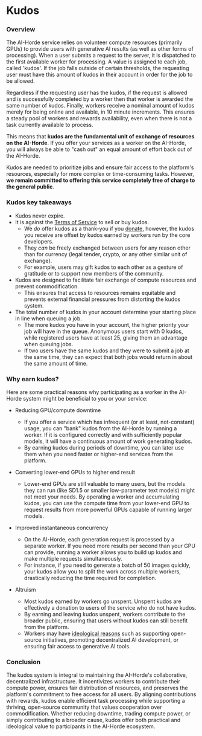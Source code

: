 # Kudos

### Overview
The AI-Horde service relies on volunteer compute resources (primarily GPUs) to provide users with generative AI results (as well as other forms of processing). When a user submits a request to the server, it is dispatched to the first available worker for processing. A value is assigned to each job, called 'kudos'. If the job falls outside of certain thresholds, the requesting user must have this amount of kudos in their account in order for the job to be allowed. 

Regardless if the requesting user has the kudos, if the request is allowed and is successfully completed by a worker then that worker is awarded the same number of kudos. Finally, workers receive a nominal amount of kudos merely for being online and available, in 10 minute increments. This ensures a steady pool of workers and rewards availability, even when there is not a task currently available to process.

This means that **kudos are the fundamental unit of exchange of resources on the AI-Horde**. If you offer your services as a worker on the AI-Horde, you will always be able to "cash out" an equal amount of effort back out of the AI-Horde. 

Kudos are needed to prioritize jobs and ensure fair access to the platform's resources, especially for more complex or time-consuming tasks. However, **we remain committed to offering this service completely free of charge to the general public**.

### Kudos key takeaways
- Kudos never expire.
- It is against the [Terms of Service](https://aihorde.net/terms) to sell or buy kudos.
    - We *do* offer kudos as a thank-you if you [donate](https://www.patreon.com/db0), however, the kudos you receive are offset by kudos earned by workers run by the core developers. 
    - They *can* be freely exchanged between users for any reason other than for currency (legal tender, crypto, or any other similar unit of exchange).
    - For example, users may gift kudos to each other as a gesture of gratitude or to support new members of the community.
- Kudos are designed to facilitate fair exchange of compute resources and prevent commodification.
    - This ensures that access to resources remains equitable and prevents external financial pressures from distorting the kudos system.
- The total number of kudos in your account determine your starting place in line when queuing a job.    
    - The more kudos you have in your account, the higher priority your job will have in the queue. Anonymous users start with 0 kudos, while registered users have at least 25, giving them an advantage when queuing jobs.
    - If two users have the same kudos and they were to submit a job at the same time, they can expect that both jobs would return in about the same amount of time.

### Why earn kudos?
Here are some practical reasons why participating as a worker in the AI-Horde system might be beneficial to you or your service:

- Reducing GPU/compute downtime
    - If you offer a service which has infrequent (or at least, not-constant) usage, you can "bank" kudos from the AI-Horde by running a worker. If it is configured correctly and with sufficiently popular models, it will have a continuous amount of work generating kudos.
    - By earning kudos during periods of downtime, you can later use them when you need faster or higher-end services from the platform.
  
- Converting lower-end GPUs to higher end result
    - Lower-end GPUs are still valuable to many users, but the models they can run (like SD1.5 or smaller low-parameter text models) might not meet your needs. By operating a worker and accumulating kudos, you can use the compute time from your lower-end GPU to request results from more powerful GPUs capable of running larger models.

- Improved instantaneous concurrency
    - On the AI-Horde, each generation request is processed by a separate worker. If you need more results per second than your GPU can provide, running a worker allows you to build up kudos and make multiple requests simultaneously.
    - For instance, if you need to generate a batch of 50 images quickly, your kudos allow you to split the work across multiple workers, drastically reducing the time required for completion.

- Altruism
    - Most kudos earned by workers go unspent. Unspent kudos are effectively a donation to users of the service who do not have kudos. 
    - By earning and leaving kudos unspent, workers contribute to the broader public, ensuring that users without kudos can still benefit from the platform.
    - Workers may have [ideological reasons](why.md) such as supporting open-source initiatives, promoting decentralized AI development, or ensuring fair access to generative AI tools.

### Conclusion

The kudos system is integral to maintaining the AI-Horde's collaborative, decentralized infrastructure. It incentivizes workers to contribute their compute power, ensures fair distribution of resources, and preserves the platform's commitment to free access for all users. By aligning contributions with rewards, kudos enable efficient task processing while supporting a thriving, open-source community that values cooperation over commodification. Whether reducing downtime, trading compute power, or simply contributing to a broader cause, kudos offer both practical and ideological value to participants in the AI-Horde ecosystem.
